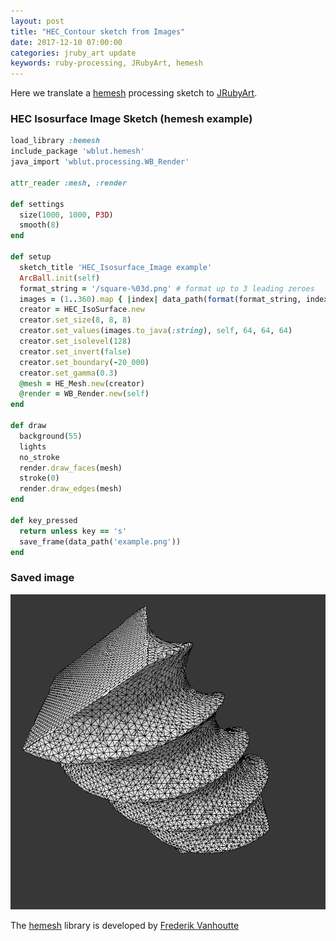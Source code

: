 ```yaml
---
layout: post
title: "HEC_Contour sketch from Images"
date: 2017-12-10 07:00:00
categories: jruby_art update
keywords: ruby-processing, JRubyArt, hemesh
---
```

Here we translate a [hemesh][hemesh] processing sketch to [JRubyArt][jruby_art].
### HEC Isosurface Image Sketch (hemesh example)

```ruby
load_library :hemesh
include_package 'wblut.hemesh'
java_import 'wblut.processing.WB_Render'

attr_reader :mesh, :render

def settings
  size(1000, 1000, P3D)
  smooth(8)
end

def setup
  sketch_title 'HEC_Isosurface_Image example'
  ArcBall.init(self)
  format_string = '/square-%03d.png' # format up to 3 leading zeroes
  images = (1..360).map { |index| data_path(format(format_string, index)) }
  creator = HEC_IsoSurface.new
  creator.set_size(8, 8, 8)
  creator.set_values(images.to_java(:string), self, 64, 64, 64)
  creator.set_isolevel(128)
  creator.set_invert(false)
  creator.set_boundary(-20_000)
  creator.set_gamma(0.3)
  @mesh = HE_Mesh.new(creator)
  @render = WB_Render.new(self)
end

def draw
  background(55)
  lights
  no_stroke
  render.draw_faces(mesh)
  stroke(0)
  render.draw_edges(mesh)
end

def key_pressed
  return unless key == 's'
  save_frame(data_path('example.png'))
end

```

### Saved image

<img src="/assets/from_image.png" />

The [hemesh][hemesh] library is developed by [Frederik Vanhoutte][wblut]

[wblut]:http://www.wblut.com/
[hemesh]:https://github.com/wblut/HE_Mesh
[jruby_art]:https://ruby-processing.github.io/JRubyArt/
[P5]:https://github.com/sojamo/controlp5
